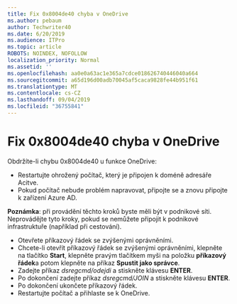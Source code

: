 ```yaml
---
title: Fix 0x8004de40 chyba v OneDrive
ms.author: pebaum
author: Techwriter40
ms.date: 6/20/2019
ms.audience: ITPro
ms.topic: article
ROBOTS: NOINDEX, NOFOLLOW
localization_priority: Normal
ms.assetid: ''
ms.openlocfilehash: aa0e0a63ac1e365a7cdce018626740446040a664
ms.sourcegitcommit: a65d196d00adb70045af5caca9828fe44b951f61
ms.translationtype: MT
ms.contentlocale: cs-CZ
ms.lasthandoff: 09/04/2019
ms.locfileid: "36755841"
---
```

# <a name="fix-0x8004de40-error-in-onedrive"></a>Fix 0x8004de40 chyba v OneDrive

Obdržíte-li chybu 0x8004de40 u funkce OneDrive:

- Restartujte ohrožený počítač, který je připojen k doméně adresáře Acitve.
- Pokud počítač nebude problém napravovat, připojte se a znovu připojte k zařízení Azure AD. 

**Poznámka**: při provádění těchto kroků byste měli být v podnikové síti. Neprovádějte tyto kroky, pokud se nemůžete připojit k podnikové infrastruktuře (například při cestování). 

- Otevřete příkazový řádek se zvýšenými oprávněními. 
- Chcete-li otevřít příkazový řádek se zvýšenými oprávněními, klepněte na tlačítko **Start**, klepněte pravým tlačítkem myši na položku **příkazový řádek**a potom klepněte na příkaz **Spustit jako správce**.
- Zadejte příkaz *dsregcmd/odejdi* a stiskněte klávesu **ENTER**.
- Po dokončení zadejte příkaz *dsregcmd/JOIN* a stiskněte klávesu **ENTER**.
- Po dokončení ukončete příkazový řádek.
- Restartujte počítač a přihlaste se k OneDrive.